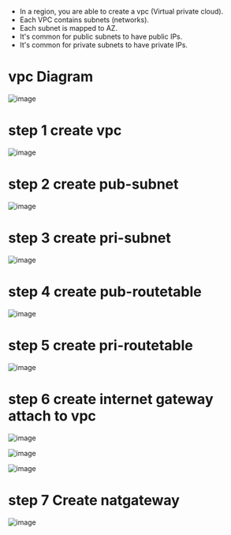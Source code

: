 * In a region, you are able to create a vpc (Virtual private cloud).
* Each VPC contains subnets (networks).
* Each subnet is mapped to AZ.
* It's common for public subnets to have public IPs.
* It's common for private subnets to have private IPs.

# vpc Diagram

![image](https://user-images.githubusercontent.com/42309948/148034555-cbfb57d4-bb63-45f8-9289-9ed8e0fb6d37.png)

# step 1 create vpc

![image](https://user-images.githubusercontent.com/42309948/148042207-d83481a5-c28b-44c7-8dc1-5e0877e1e3da.png)

# step 2 create pub-subnet

![image](https://user-images.githubusercontent.com/42309948/148042845-b48848da-bb3b-4311-b145-eab808357a41.png)

# step 3 create pri-subnet

![image](https://user-images.githubusercontent.com/42309948/148043218-307e22d7-a152-4b73-b7b1-98c5f7a6d10a.png)

# step 4 create pub-routetable

![image](https://user-images.githubusercontent.com/42309948/148043526-5a944f90-a1fe-4e77-a83a-01922ac03597.png)

# step 5 create pri-routetable

![image](https://user-images.githubusercontent.com/42309948/148043877-f1047588-1f4a-4d6d-a311-f8532ca35211.png)

# step 6 create internet gateway attach to vpc

![image](https://user-images.githubusercontent.com/42309948/148044295-30be4d21-58cc-42a3-889a-e71ad373b27b.png)

![image](https://user-images.githubusercontent.com/42309948/148044556-d0d45283-8647-4dfc-a863-b2509c553cbf.png)

![image](https://user-images.githubusercontent.com/42309948/148044647-6d9ade72-59ad-4f74-be9c-1154e51abc33.png)


# step 7 Create natgateway 

![image](https://user-images.githubusercontent.com/42309948/148046149-8ca4e86b-4e47-46f7-9e71-acdb00cc2404.png)















